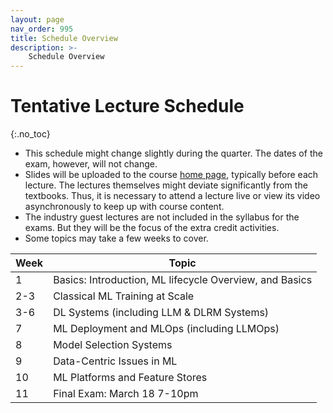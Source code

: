 ```yaml
---
layout: page
nav_order: 995
title: Schedule Overview
description: >-
    Schedule Overview
---
```


# Tentative Lecture Schedule
{:.no_toc}

- This schedule might change slightly during the quarter. The dates of the exam, however, will not change.
- Slides will be uploaded to the course [home page](index.md), typically before each lecture. The lectures themselves might deviate significantly from the textbooks. Thus, it is necessary to attend a lecture live or view its video asynchronously to keep up with course content. 
- The industry guest lectures are not included in the syllabus for the exams. But they will be the focus of the extra credit activities. 
- Some topics may take a few weeks to cover.

| Week | Topic                                                                  |
|------|------------------------------------------------------------------------|
| 1    | Basics: Introduction, ML lifecycle Overview, and Basics                |
| 2-3  | Classical ML Training at Scale                                         |
| 3-6  | DL Systems (including LLM & DLRM Systems)                              |
| 7    | ML Deployment and MLOps (including LLMOps)                             |
| 8    | Model Selection Systems                                                |
| 9    | Data-Centric Issues in ML                                              |
| 10   | ML Platforms and Feature Stores                                        |
| 11   | Final Exam: March 18 7-10pm                                            |


<script src="../assets/darkmode.js"></script>
<script>
  window.addEventListener("DOMContentLoaded", (event) => {
    onLoad();
});
</script>
